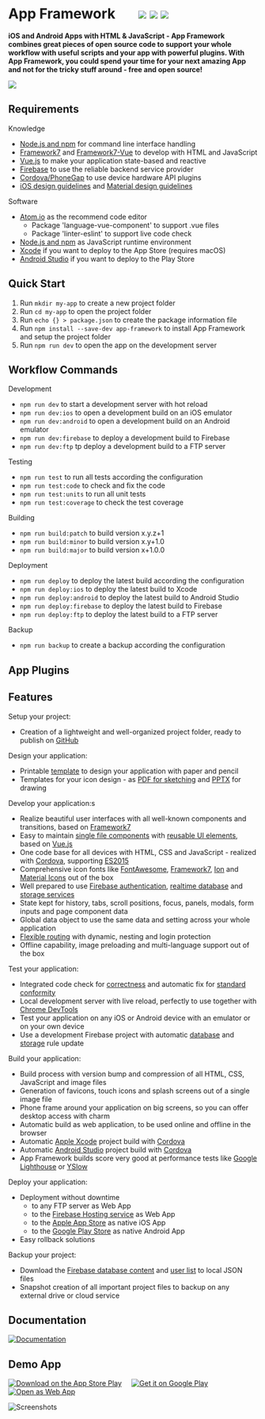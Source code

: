# App Framework &nbsp; &nbsp; &nbsp; [![](https://img.shields.io/npm/dt/app-framework.svg)](https://www.npmjs.com/package/app-framework) [![](https://img.shields.io/npm/v/app-framework.svg)](https://www.npmjs.com/package/app-framework) [![](https://img.shields.io/npm/l/app-framework.svg)](https://www.npmjs.com/package/app-framework)

**iOS and Android Apps with HTML & JavaScript - App Framework combines great pieces of open source code to support your whole workflow with useful scripts and your app with powerful plugins. With App Framework, you could spend your time for your next amazing App and not for the tricky stuff around - free and open source!**

![](media/process.png)

## Requirements

Knowledge

- [Node.js and npm](https://docs.npmjs.com/getting-started/what-is-npm) for command line interface handling
- [Framework7](https://framework7.io/docs/) and [Framework7-Vue](https://framework7.io/vue/) to develop with HTML and JavaScript
- [Vue.js](https://vuejs.org/v2/guide/) to make your application state-based and reactive
- [Firebase](https://firebase.google.com/docs/web/setup) to use the reliable backend service provider
- [Cordova/PhoneGap](https://cordova.apache.org/docs/en/latest/) to use device hardware API plugins
- [iOS design guidelines](https://developer.apple.com/ios/human-interface-guidelines/overview/design-principles/) and [Material design guidelines](https://material.io/guidelines/)

Software

- [Atom.io](https://atom.io/) as the recommend code editor
  - Package 'language-vue-component' to support .vue files
  - Package 'linter-eslint' to support live code check
- [Node.js and npm](https://nodejs.org/) as JavaScript runtime environment
- [Xcode](https://developer.apple.com/xcode/) if you want to deploy to the App Store (requires macOS)
- [Android Studio](https://developer.android.com/studio/install.html) if you want to deploy to the Play Store

## Quick Start

1. Run `mkdir my-app` to create a new project folder
2. Run `cd my-app` to open the project folder
3. Run `echo {} > package.json` to create the package information file
4. Run `npm install --save-dev app-framework` to install App Framework and setup the project folder
5. Run `npm run dev` to open the app on the development server

## Workflow Commands

Development

- `npm run dev` to start a development server with hot reload
- `npm run dev:ios` to open a development build on an iOS emulator
- `npm run dev:android` to open a development build on an Android emulator
- `npm run dev:firebase` to deploy a development build to Firebase
- `npm run dev:ftp` tp deploy a development build to a FTP server

Testing

- `npm run test` to run all tests according the configuration
- `npm run test:code` to check and fix the code
- `npm run test:units` to run all unit tests
- `npm run test:coverage` to check the test coverage

Building

- `npm run build:patch` to build version x.y.z+1
- `npm run build:minor` to build version x.y+1.0
- `npm run build:major` to build version x+1.0.0

Deployment

- `npm run deploy` to deploy the latest build according the configuration
- `npm run deploy:ios` to deploy the latest build to Xcode
- `npm run deploy:android` to deploy the latest build to Android Studio
- `npm run deploy:firebase` to deploy the latest build to Firebase
- `npm run deploy:ftp` to deploy the latest build to a FTP server

Backup

- `npm run backup` to create a backup according the configuration

## App Plugins

## Features

Setup your project:

- Creation of a lightweight and well-organized project folder, ready to publish on [GitHub](https://github.com/about)

Design your application:

- Printable [template](design/smartphone-template.pdf) to design your application with paper and pencil
- Templates for your icon design - as [PDF for sketching](design/icon-template.pdf) and [PPTX](design/icon-template.pptx) for drawing

Develop your application:s

- Realize beautiful user interfaces with all well-known components and transitions, based on [Framework7](https://framework7.io/)
- Easy to maintain [single file components](https://vuejs.org/guide/single-file-components) with [reusable UI elements](https://framework7.io/vue/), based on [Vue.js](https://vuejs.org/)
- One code base for all devices with HTML, CSS and JavaScript - realized with [Cordova](https://cordova.apache.org/), supporting [ES2015](https://babeljs.io/learn-es2015/)
- Comprehensive icon fonts like [FontAwesome](http://fontawesome.io/), [Framework7](http://framework7.io/icons/), [Ion](http://ionicons.com/) and [Material Icons](https://material.io/icons/) out of the box
- Well prepared to use [Firebase authentication](https://firebase.google.com/products/auth/), [realtime database](https://firebase.google.com/products/database/) and [storage services](https://firebase.google.com/products/storage/)
- State kept for history, tabs, scroll positions, focus, panels, modals, form inputs and page component data
- Global data object to use the same data and setting across your whole application
- [Flexible routing](http://framework7.io/vue/navigation-router.html) with dynamic, nesting and login protection
- Offline capability, image preloading and multi-language support out of the box

Test your application:

- Integrated code check for [correctness](http://eslint.org/) and automatic fix for [standard conformity](http://standardjs.com/)
- Local development server with live reload, perfectly to use together with [Chrome DevTools](https://developers.google.com/web/tools/chrome-devtools/)
- Test your application on any iOS or Android device with an emulator or on your own device
- Use a development Firebase project with automatic [database](https://firebase.google.com/products/database/) and [storage](https://firebase.google.com/products/storage/) rule update

Build your application:

- Build process with version bump and compression of all HTML, CSS, JavaScript and image files
- Generation of favicons, touch icons and splash screens out of a single image file
- Phone frame around your application on big screens, so you can offer desktop access with charm
- Automatic build as web application, to be used online and offline in the browser
- Automatic [Apple Xcode](https://developer.apple.com/xcode/) project build with [Cordova](https://cordova.apache.org/)
- Automatic [Android Studio](https://developer.android.com/studio) project build with [Cordova](https://cordova.apache.org/)
- App Framework builds score very good at performance tests like [Google Lighthouse](https://developers.google.com/web/tools/lighthouse/) or [YSlow](http://yslow.org/)

Deploy your application:

- Deployment without downtime
  - to any FTP server as Web App
  - to the [Firebase Hosting service](https://firebase.google.com/products/hosting/) as Web App
  - to the [Apple App Store](https://itunes.apple.com/) as native iOS App
  - to the [Google Play Store](https://play.google.com/) as native Android App
- Easy rollback solutions

Backup your project:

- Download the [Firebase database content](https://firebase.google.com/products/database/) and [user list](https://firebase.google.com/products/auth/) to local JSON files
- Snapshot creation of all important project files to backup on any external drive or cloud service

## Documentation

[![Documentation](media/documentation.png)](DOCUMENTATION.md)

## Demo App

[![Download on the App Store Play](media/app-store-download.png)](https://itunes.apple.com/us/app/app-framework-demo/id1203927581?mt=8')
&nbsp;&nbsp;&nbsp;
[![Get it on Google Play](media/google-play-download.png)](https://play.google.com/store/apps/details?id=de.scriptpilot.appframework)
&nbsp;&nbsp;&nbsp;
[![Open as Web App](media/web-app-visit.png)](https://demo.app-framework.com)

![Screenshots](media/screenshots.png)
